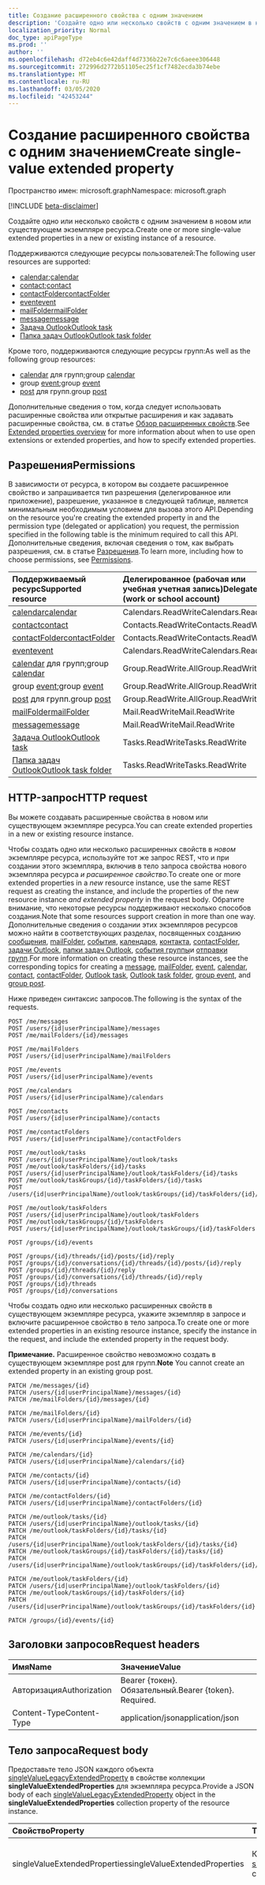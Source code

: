 ```yaml
---
title: Создание расширенного свойства с одним значением
description: 'Создайте одно или несколько свойств с одним значением в новом или существующем экземпляре ресурса. '
localization_priority: Normal
doc_type: apiPageType
ms.prod: ''
author: ''
ms.openlocfilehash: d72eb4c6e42daff4d7336b22e7c6c6aeee306448
ms.sourcegitcommit: 272996d2772b51105ec25f1cf7482ecda3b74ebe
ms.translationtype: MT
ms.contentlocale: ru-RU
ms.lasthandoff: 03/05/2020
ms.locfileid: "42453244"
---
```

# <a name="create-single-value-extended-property"></a><span data-ttu-id="9f836-103">Создание расширенного свойства с одним значением</span><span class="sxs-lookup"><span data-stu-id="9f836-103">Create single-value extended property</span></span>

<span data-ttu-id="9f836-104">Пространство имен: microsoft.graph</span><span class="sxs-lookup"><span data-stu-id="9f836-104">Namespace: microsoft.graph</span></span>

[!INCLUDE [beta-disclaimer](../../includes/beta-disclaimer.md)]

<span data-ttu-id="9f836-105">Создайте одно или несколько свойств с одним значением в новом или существующем экземпляре ресурса.</span><span class="sxs-lookup"><span data-stu-id="9f836-105">Create one or more single-value extended properties in a new or existing instance of a resource.</span></span> 

<span data-ttu-id="9f836-106">Поддерживаются следующие ресурсы пользователей:</span><span class="sxs-lookup"><span data-stu-id="9f836-106">The following user resources are supported:</span></span>

- <span data-ttu-id="9f836-107">[calendar](../resources/calendar.md);</span><span class="sxs-lookup"><span data-stu-id="9f836-107">[calendar](../resources/calendar.md)</span></span>
- <span data-ttu-id="9f836-108">[contact](../resources/contact.md);</span><span class="sxs-lookup"><span data-stu-id="9f836-108">[contact](../resources/contact.md)</span></span>
- [<span data-ttu-id="9f836-109">contactFolder</span><span class="sxs-lookup"><span data-stu-id="9f836-109">contactFolder</span></span>](../resources/contactfolder.md) 
- [<span data-ttu-id="9f836-110">event</span><span class="sxs-lookup"><span data-stu-id="9f836-110">event</span></span>](../resources/event.md)
- [<span data-ttu-id="9f836-111">mailFolder</span><span class="sxs-lookup"><span data-stu-id="9f836-111">mailFolder</span></span>](../resources/mailfolder.md)
- [<span data-ttu-id="9f836-112">message</span><span class="sxs-lookup"><span data-stu-id="9f836-112">message</span></span>](../resources/message.md)
- [<span data-ttu-id="9f836-113">Задача Outlook</span><span class="sxs-lookup"><span data-stu-id="9f836-113">Outlook task</span></span>](../resources/outlooktask.md)
- [<span data-ttu-id="9f836-114">Папка задач Outlook</span><span class="sxs-lookup"><span data-stu-id="9f836-114">Outlook task folder</span></span>](../resources/outlooktaskfolder.md)

<span data-ttu-id="9f836-115">Кроме того, поддерживаются следующие ресурсы групп:</span><span class="sxs-lookup"><span data-stu-id="9f836-115">As well as the following group resources:</span></span>

- <span data-ttu-id="9f836-116">[calendar](../resources/calendar.md) для групп;</span><span class="sxs-lookup"><span data-stu-id="9f836-116">group [calendar](../resources/calendar.md)</span></span>
- <span data-ttu-id="9f836-117">group [event](../resources/event.md);</span><span class="sxs-lookup"><span data-stu-id="9f836-117">group [event](../resources/event.md)</span></span>
- <span data-ttu-id="9f836-118">[post](../resources/post.md) для групп.</span><span class="sxs-lookup"><span data-stu-id="9f836-118">group [post](../resources/post.md)</span></span> 

<span data-ttu-id="9f836-119">Дополнительные сведения о том, когда следует использовать расширенные свойства или открытые расширения и как задавать расширенные свойства, см. в статье [Обзор расширенных свойств](../resources/extended-properties-overview.md).</span><span class="sxs-lookup"><span data-stu-id="9f836-119">See [Extended properties overview](../resources/extended-properties-overview.md) for more information about when to use open extensions or extended properties, and how to specify extended properties.</span></span>

## <a name="permissions"></a><span data-ttu-id="9f836-120">Разрешения</span><span class="sxs-lookup"><span data-stu-id="9f836-120">Permissions</span></span>
<span data-ttu-id="9f836-121">В зависимости от ресурса, в котором вы создаете расширенное свойство и запрашивается тип разрешения (делегированное или приложение), разрешение, указанное в следующей таблице, является минимальным необходимым условием для вызова этого API.</span><span class="sxs-lookup"><span data-stu-id="9f836-121">Depending on the resource you're creating the extended property in and the permission type (delegated or application) you request, the permission specified in the following table is the minimum required to call this API.</span></span> <span data-ttu-id="9f836-122">Дополнительные сведения, включая сведения о том, как выбрать разрешения, см. в статье [Разрешения](/graph/permissions-reference).</span><span class="sxs-lookup"><span data-stu-id="9f836-122">To learn more, including how to choose permissions, see [Permissions](/graph/permissions-reference).</span></span>

| <span data-ttu-id="9f836-123">Поддерживаемый ресурс</span><span class="sxs-lookup"><span data-stu-id="9f836-123">Supported resource</span></span> | <span data-ttu-id="9f836-124">Делегированное (рабочая или учебная учетная запись)</span><span class="sxs-lookup"><span data-stu-id="9f836-124">Delegated (work or school account)</span></span> | <span data-ttu-id="9f836-125">Делегированное (личная учетная запись Майкрософт)</span><span class="sxs-lookup"><span data-stu-id="9f836-125">Delegated (personal Microsoft account)</span></span> | <span data-ttu-id="9f836-126">Для приложений</span><span class="sxs-lookup"><span data-stu-id="9f836-126">Application</span></span> |
|:-----|:-----|:-----|:-----|
| [<span data-ttu-id="9f836-127">calendar</span><span class="sxs-lookup"><span data-stu-id="9f836-127">calendar</span></span>](../resources/calendar.md) | <span data-ttu-id="9f836-128">Calendars.ReadWrite</span><span class="sxs-lookup"><span data-stu-id="9f836-128">Calendars.ReadWrite</span></span> | <span data-ttu-id="9f836-129">Calendars.ReadWrite</span><span class="sxs-lookup"><span data-stu-id="9f836-129">Calendars.ReadWrite</span></span> | <span data-ttu-id="9f836-130">Calendars.ReadWrite</span><span class="sxs-lookup"><span data-stu-id="9f836-130">Calendars.ReadWrite</span></span> |
| [<span data-ttu-id="9f836-131">contact</span><span class="sxs-lookup"><span data-stu-id="9f836-131">contact</span></span>](../resources/contact.md) | <span data-ttu-id="9f836-132">Contacts.ReadWrite</span><span class="sxs-lookup"><span data-stu-id="9f836-132">Contacts.ReadWrite</span></span> | <span data-ttu-id="9f836-133">Contacts.ReadWrite</span><span class="sxs-lookup"><span data-stu-id="9f836-133">Contacts.ReadWrite</span></span> | <span data-ttu-id="9f836-134">Contacts.ReadWrite</span><span class="sxs-lookup"><span data-stu-id="9f836-134">Contacts.ReadWrite</span></span> |
| [<span data-ttu-id="9f836-135">contactFolder</span><span class="sxs-lookup"><span data-stu-id="9f836-135">contactFolder</span></span>](../resources/contactfolder.md) | <span data-ttu-id="9f836-136">Contacts.ReadWrite</span><span class="sxs-lookup"><span data-stu-id="9f836-136">Contacts.ReadWrite</span></span> | <span data-ttu-id="9f836-137">Contacts.ReadWrite</span><span class="sxs-lookup"><span data-stu-id="9f836-137">Contacts.ReadWrite</span></span> | <span data-ttu-id="9f836-138">Contacts.ReadWrite</span><span class="sxs-lookup"><span data-stu-id="9f836-138">Contacts.ReadWrite</span></span> |
| [<span data-ttu-id="9f836-139">event</span><span class="sxs-lookup"><span data-stu-id="9f836-139">event</span></span>](../resources/event.md) | <span data-ttu-id="9f836-140">Calendars.ReadWrite</span><span class="sxs-lookup"><span data-stu-id="9f836-140">Calendars.ReadWrite</span></span> | <span data-ttu-id="9f836-141">Calendars.ReadWrite</span><span class="sxs-lookup"><span data-stu-id="9f836-141">Calendars.ReadWrite</span></span> |  <span data-ttu-id="9f836-142">Calendars.ReadWrite</span><span class="sxs-lookup"><span data-stu-id="9f836-142">Calendars.ReadWrite</span></span>|
| <span data-ttu-id="9f836-143">[calendar](../resources/calendar.md) для групп;</span><span class="sxs-lookup"><span data-stu-id="9f836-143">group [calendar](../resources/calendar.md)</span></span> | <span data-ttu-id="9f836-144">Group.ReadWrite.All</span><span class="sxs-lookup"><span data-stu-id="9f836-144">Group.ReadWrite.All</span></span> | <span data-ttu-id="9f836-145">Не поддерживается</span><span class="sxs-lookup"><span data-stu-id="9f836-145">Not supported</span></span> | <span data-ttu-id="9f836-146">Не поддерживается</span><span class="sxs-lookup"><span data-stu-id="9f836-146">Not supported</span></span> |
| <span data-ttu-id="9f836-147">group [event](../resources/event.md);</span><span class="sxs-lookup"><span data-stu-id="9f836-147">group [event](../resources/event.md)</span></span> | <span data-ttu-id="9f836-148">Group.ReadWrite.All</span><span class="sxs-lookup"><span data-stu-id="9f836-148">Group.ReadWrite.All</span></span> | <span data-ttu-id="9f836-149">Не поддерживается</span><span class="sxs-lookup"><span data-stu-id="9f836-149">Not supported</span></span> | <span data-ttu-id="9f836-150">Не поддерживается</span><span class="sxs-lookup"><span data-stu-id="9f836-150">Not supported</span></span> |
| <span data-ttu-id="9f836-151">[post](../resources/post.md) для групп.</span><span class="sxs-lookup"><span data-stu-id="9f836-151">group [post](../resources/post.md)</span></span> | <span data-ttu-id="9f836-152">Group.ReadWrite.All</span><span class="sxs-lookup"><span data-stu-id="9f836-152">Group.ReadWrite.All</span></span> | <span data-ttu-id="9f836-153">Не поддерживается</span><span class="sxs-lookup"><span data-stu-id="9f836-153">Not supported</span></span> | <span data-ttu-id="9f836-154">Не поддерживается</span><span class="sxs-lookup"><span data-stu-id="9f836-154">Not supported</span></span> |
| [<span data-ttu-id="9f836-155">mailFolder</span><span class="sxs-lookup"><span data-stu-id="9f836-155">mailFolder</span></span>](../resources/mailfolder.md) | <span data-ttu-id="9f836-156">Mail.ReadWrite</span><span class="sxs-lookup"><span data-stu-id="9f836-156">Mail.ReadWrite</span></span> | <span data-ttu-id="9f836-157">Mail.ReadWrite</span><span class="sxs-lookup"><span data-stu-id="9f836-157">Mail.ReadWrite</span></span> | <span data-ttu-id="9f836-158">Mail.ReadWrite</span><span class="sxs-lookup"><span data-stu-id="9f836-158">Mail.ReadWrite</span></span> |
| [<span data-ttu-id="9f836-159">message</span><span class="sxs-lookup"><span data-stu-id="9f836-159">message</span></span>](../resources/message.md) | <span data-ttu-id="9f836-160">Mail.ReadWrite</span><span class="sxs-lookup"><span data-stu-id="9f836-160">Mail.ReadWrite</span></span> | <span data-ttu-id="9f836-161">Mail.ReadWrite</span><span class="sxs-lookup"><span data-stu-id="9f836-161">Mail.ReadWrite</span></span> | <span data-ttu-id="9f836-162">Mail.ReadWrite</span><span class="sxs-lookup"><span data-stu-id="9f836-162">Mail.ReadWrite</span></span> |
| [<span data-ttu-id="9f836-163">Задача Outlook</span><span class="sxs-lookup"><span data-stu-id="9f836-163">Outlook task</span></span>](../resources/outlooktask.md) | <span data-ttu-id="9f836-164">Tasks.ReadWrite</span><span class="sxs-lookup"><span data-stu-id="9f836-164">Tasks.ReadWrite</span></span> | <span data-ttu-id="9f836-165">Tasks.ReadWrite</span><span class="sxs-lookup"><span data-stu-id="9f836-165">Tasks.ReadWrite</span></span> | <span data-ttu-id="9f836-166">Не поддерживается</span><span class="sxs-lookup"><span data-stu-id="9f836-166">Not supported</span></span> |
| [<span data-ttu-id="9f836-167">Папка задач Outlook</span><span class="sxs-lookup"><span data-stu-id="9f836-167">Outlook task folder</span></span>](../resources/outlooktaskfolder.md) | <span data-ttu-id="9f836-168">Tasks.ReadWrite</span><span class="sxs-lookup"><span data-stu-id="9f836-168">Tasks.ReadWrite</span></span> | <span data-ttu-id="9f836-169">Tasks.ReadWrite</span><span class="sxs-lookup"><span data-stu-id="9f836-169">Tasks.ReadWrite</span></span> | <span data-ttu-id="9f836-170">Не поддерживается</span><span class="sxs-lookup"><span data-stu-id="9f836-170">Not supported</span></span> |
 
## <a name="http-request"></a><span data-ttu-id="9f836-171">HTTP-запрос</span><span class="sxs-lookup"><span data-stu-id="9f836-171">HTTP request</span></span>
<span data-ttu-id="9f836-172">Вы можете создавать расширенные свойства в новом или существующем экземпляре ресурса.</span><span class="sxs-lookup"><span data-stu-id="9f836-172">You can create extended properties in a new or existing resource instance.</span></span>

<span data-ttu-id="9f836-173">Чтобы создать одно или несколько расширенных свойств в _новом_ экземпляре ресурса, используйте тот же запрос REST, что и при создании этого экземпляра, включив в тело запроса свойства нового экземпляра ресурса _и расширенное свойство_.</span><span class="sxs-lookup"><span data-stu-id="9f836-173">To create one or more extended properties in a _new_ resource instance, use the same REST request as creating the instance, and include the properties of the new resource instance _and extended property_ in the request body.</span></span>
<span data-ttu-id="9f836-174">Обратите внимание, что некоторые ресурсы поддерживают несколько способов создания.</span><span class="sxs-lookup"><span data-stu-id="9f836-174">Note that some resources support creation in more than one way.</span></span> <span data-ttu-id="9f836-175">Дополнительные сведения о создании этих экземпляров ресурсов можно найти в соответствующих разделах, посвященных созданию [сообщения](../resources/message.md), [mailFolder](../api/user-post-mailfolders.md), [события](../api/user-post-events.md), [календаря](../api/user-post-calendars.md), [контакта](../api/user-post-contacts.md), [contactFolder](../api/user-post-contactfolders.md), [задачи Outlook](../resources/outlooktask.md), [папки задач Outlook](../resources/outlooktaskfolder.md), [события группы](../api/group-post-events.md)и [отправки групп](../resources/post.md).</span><span class="sxs-lookup"><span data-stu-id="9f836-175">For more information on creating these resource instances, see the corresponding topics for creating a [message](../resources/message.md), [mailFolder](../api/user-post-mailfolders.md), [event](../api/user-post-events.md), [calendar](../api/user-post-calendars.md), [contact](../api/user-post-contacts.md), [contactFolder](../api/user-post-contactfolders.md), [Outlook task](../resources/outlooktask.md), [Outlook task folder](../resources/outlooktaskfolder.md), [group event](../api/group-post-events.md), and [group post](../resources/post.md).</span></span> 
 
<span data-ttu-id="9f836-176">Ниже приведен синтаксис запросов.</span><span class="sxs-lookup"><span data-stu-id="9f836-176">The following is the syntax of the requests.</span></span> 

<!-- { "blockType": "ignored" } -->
```http
POST /me/messages
POST /users/{id|userPrincipalName}/messages
POST /me/mailFolders/{id}/messages

POST /me/mailFolders
POST /users/{id|userPrincipalName}/mailFolders

POST /me/events
POST /users/{id|userPrincipalName}/events

POST /me/calendars
POST /users/{id|userPrincipalName}/calendars

POST /me/contacts
POST /users/{id|userPrincipalName}/contacts

POST /me/contactFolders
POST /users/{id|userPrincipalName}/contactFolders

POST /me/outlook/tasks
POST /users/{id|userPrincipalName}/outlook/tasks
POST /me/outlook/taskFolders/{id}/tasks
POST /users/{id|userPrincipalName}/outlook/taskFolders/{id}/tasks
POST /me/outlook/taskGroups/{id}/taskFolders/{id}/tasks
POST /users/{id|userPrincipalName}/outlook/taskGroups/{id}/taskFolders/{id}/tasks

POST /me/outlook/taskFolders
POST /users/{id|userPrincipalName}/outlook/taskFolders
POST /me/outlook/taskGroups/{id}/taskFolders
POST /users/{id|userPrincipalName}/outlook/taskGroups/{id}/taskFolders

POST /groups/{id}/events

POST /groups/{id}/threads/{id}/posts/{id}/reply
POST /groups/{id}/conversations/{id}/threads/{id}/posts/{id}/reply
POST /groups/{id}/threads/{id}/reply
POST /groups/{id}/conversations/{id}/threads/{id}/reply
POST /groups/{id}/threads
POST /groups/{id}/conversations
```

<span data-ttu-id="9f836-177">Чтобы создать одно или несколько расширенных свойств в существующем экземпляре ресурса, укажите экземпляр в запросе и включите расширенное свойство в тело запроса.</span><span class="sxs-lookup"><span data-stu-id="9f836-177">To create one or more extended properties in an existing resource instance, specify the instance in the request, and include the extended property in the request body.</span></span>

<span data-ttu-id="9f836-178">**Примечание.** Расширенное свойство невозможно создать в существующем экземпляре post для групп.</span><span class="sxs-lookup"><span data-stu-id="9f836-178">**Note** You cannot create an extended property in an existing group post.</span></span>

<!-- { "blockType": "ignored" } -->
```http
PATCH /me/messages/{id}
PATCH /users/{id|userPrincipalName}/messages/{id}
PATCH /me/mailFolders/{id}/messages/{id}

PATCH /me/mailFolders/{id}
PATCH /users/{id|userPrincipalName}/mailFolders/{id}

PATCH /me/events/{id}
PATCH /users/{id|userPrincipalName}/events/{id}

PATCH /me/calendars/{id}
PATCH /users/{id|userPrincipalName}/calendars/{id}

PATCH /me/contacts/{id}
PATCH /users/{id|userPrincipalName}/contacts/{id}

PATCH /me/contactFolders/{id}
PATCH /users/{id|userPrincipalName}/contactFolders/{id}

PATCH /me/outlook/tasks/{id}
PATCH /users/{id|userPrincipalName}/outlook/tasks/{id}
PATCH /me/outlook/taskFolders/{id}/tasks/{id}
PATCH /users/{id|userPrincipalName}/outlook/taskFolders/{id}/tasks/{id}
PATCH /me/outlook/taskGroups/{id}/taskFolders/{id}/tasks/{id}
PATCH /users/{id|userPrincipalName}/outlook/taskGroups/{id}/taskFolders/{id}/tasks/{id}

PATCH /me/outlook/taskFolders/{id}
PATCH /users/{id|userPrincipalName}/outlook/taskFolders/{id}
PATCH /me/outlook/taskGroups/{id}/taskFolders/{id}
PATCH /users/{id|userPrincipalName}/outlook/taskGroups/{id}/taskFolders/{id}

PATCH /groups/{id}/events/{id}
```

## <a name="request-headers"></a><span data-ttu-id="9f836-179">Заголовки запросов</span><span class="sxs-lookup"><span data-stu-id="9f836-179">Request headers</span></span>
| <span data-ttu-id="9f836-180">Имя</span><span class="sxs-lookup"><span data-stu-id="9f836-180">Name</span></span>       | <span data-ttu-id="9f836-181">Значение</span><span class="sxs-lookup"><span data-stu-id="9f836-181">Value</span></span> |
|:---------------|:----------|
| <span data-ttu-id="9f836-182">Авторизация</span><span class="sxs-lookup"><span data-stu-id="9f836-182">Authorization</span></span> | <span data-ttu-id="9f836-p103">Bearer {токен}. Обязательный.</span><span class="sxs-lookup"><span data-stu-id="9f836-p103">Bearer {token}. Required.</span></span> |
| <span data-ttu-id="9f836-185">Content-Type</span><span class="sxs-lookup"><span data-stu-id="9f836-185">Content-Type</span></span> | <span data-ttu-id="9f836-186">application/json</span><span class="sxs-lookup"><span data-stu-id="9f836-186">application/json</span></span> |

## <a name="request-body"></a><span data-ttu-id="9f836-187">Тело запроса</span><span class="sxs-lookup"><span data-stu-id="9f836-187">Request body</span></span>

<span data-ttu-id="9f836-188">Предоставьте тело JSON каждого объекта [singleValueLegacyExtendedProperty](../resources/singlevaluelegacyextendedproperty.md) в свойстве коллекции **singleValueExtendedProperties** для экземпляра ресурса.</span><span class="sxs-lookup"><span data-stu-id="9f836-188">Provide a JSON body of each [singleValueLegacyExtendedProperty](../resources/singlevaluelegacyextendedproperty.md) object in the **singleValueExtendedProperties** collection property of the resource instance.</span></span>

|<span data-ttu-id="9f836-189">**Свойство**</span><span class="sxs-lookup"><span data-stu-id="9f836-189">**Property**</span></span>|<span data-ttu-id="9f836-190">**Тип**</span><span class="sxs-lookup"><span data-stu-id="9f836-190">**Type**</span></span>|<span data-ttu-id="9f836-191">**Описание**</span><span class="sxs-lookup"><span data-stu-id="9f836-191">**Description**</span></span>|
|:-----|:-----|:-----|
|<span data-ttu-id="9f836-192">singleValueExtendedProperties</span><span class="sxs-lookup"><span data-stu-id="9f836-192">singleValueExtendedProperties</span></span>|<span data-ttu-id="9f836-193">Коллекция [singleValueLegacyExtendedProperty](../resources/singlevaluelegacyextendedproperty.md)</span><span class="sxs-lookup"><span data-stu-id="9f836-193">[singleValueLegacyExtendedProperty](../resources/singlevaluelegacyextendedproperty.md) collection</span></span>| <span data-ttu-id="9f836-194">Массив из одного или нескольких расширенных свойств с одним значением.</span><span class="sxs-lookup"><span data-stu-id="9f836-194">An array of one or more single-valued extended properties.</span></span> |
|<span data-ttu-id="9f836-195">id</span><span class="sxs-lookup"><span data-stu-id="9f836-195">id</span></span>|<span data-ttu-id="9f836-196">String</span><span class="sxs-lookup"><span data-stu-id="9f836-196">String</span></span>|<span data-ttu-id="9f836-p104">Чтобы идентифицировать свойства в коллекции **singleValueExtendedProperties**, для каждого из них укажите этот параметр. Свойство должно быть одного из поддерживаемых форматов. Дополнительные сведения см. в статье [Обзор расширенных свойств Outlook](../resources/extended-properties-overview.md). Обязательный параметр.</span><span class="sxs-lookup"><span data-stu-id="9f836-p104">For each property in the **singleValueExtendedProperties** collection, specify this to identify the property. It must follow one of the supported formats. See [Outlook extended properties overview](../resources/extended-properties-overview.md) for more information. Required.</span></span>|
|<span data-ttu-id="9f836-201">значение</span><span class="sxs-lookup"><span data-stu-id="9f836-201">value</span></span>|<span data-ttu-id="9f836-202">string</span><span class="sxs-lookup"><span data-stu-id="9f836-202">string</span></span>|<span data-ttu-id="9f836-p105">Для каждого свойства из коллекции **singleValueExtendedProperties** следует указать значение. Обязательный параметр.</span><span class="sxs-lookup"><span data-stu-id="9f836-p105">For each property in the **singleValueExtendedProperties** collection, specify the property value. Required.</span></span>|

<span data-ttu-id="9f836-205">При создании расширенного свойства в _новом_ экземпляре ресурса, помимо новой коллекции **singleValueExtendedProperties**, нужно указать описание этого экземпляра ресурса (то есть [message](../resources/message.md), [mailFolder](../resources/mailfolder.md), [event](../resources/event.md) и т. д.) в формате JSON.</span><span class="sxs-lookup"><span data-stu-id="9f836-205">When creating an extended property in a _new_ resource instance, in addition to the new **singleValueExtendedProperties** collection, provide a JSON representation of that resource instance (that is, a [message](../resources/message.md), [mailFolder](../resources/mailfolder.md), [event](../resources/event.md), etc.)</span></span>

## <a name="response"></a><span data-ttu-id="9f836-206">Ответ</span><span class="sxs-lookup"><span data-stu-id="9f836-206">Response</span></span>

#### <a name="response-code"></a><span data-ttu-id="9f836-207">Код ответа</span><span class="sxs-lookup"><span data-stu-id="9f836-207">Response code</span></span>
<span data-ttu-id="9f836-208">В результате успешной операции создания расширенного свойства в новом экземпляре ресурса возвращается код `201 Created` (в случае post для групп в зависимости от используемого метода операция может возвращать код `200 OK` или `202 Accepted`).</span><span class="sxs-lookup"><span data-stu-id="9f836-208">An operation successful in creating an extended property in a new resource instance returns `201 Created`, except in a new group post, depending on the method used, the operation can return `200 OK` or `202 Accepted`.</span></span>

<span data-ttu-id="9f836-209">В результате успешной операции создания в существующем экземпляре ресурса возвращается код `200 OK`.</span><span class="sxs-lookup"><span data-stu-id="9f836-209">In an existing resource instance, a successful create operation returns `200 OK`.</span></span> 


#### <a name="response-body"></a><span data-ttu-id="9f836-210">Текст ответа</span><span class="sxs-lookup"><span data-stu-id="9f836-210">Response body</span></span>

<span data-ttu-id="9f836-p106">При создании расширенного свойства отклик будет включать только новый или существующий экземпляр (он будет без нового расширенного свойства). Чтобы отобразить только что созданное расширенное свойство, [примените к экземпляру, содержащему это расширенное свойство, параметр $expand](../api/singlevaluelegacyextendedproperty-get.md).</span><span class="sxs-lookup"><span data-stu-id="9f836-p106">When creating an extended property, the response includes only the new or existing instance but not the new extended property. To see the newly created extended property, [get the instance expanded with the extended property](../api/singlevaluelegacyextendedproperty-get.md).</span></span>

<span data-ttu-id="9f836-213">Когда вы создаете расширенное свойство в _новом_ экземпляре [group post](../resources/post.md) при ответе на беседу или публикацию, отклик будет включать только код отклика, но не новую публикацию или расширенное свойство.</span><span class="sxs-lookup"><span data-stu-id="9f836-213">When creating an extended property in a _new_ [group post](../resources/post.md) by replying to a thread or post, the response includes only a response code but not the new post nor the extended property.</span></span>



## <a name="example"></a><span data-ttu-id="9f836-214">Пример</span><span class="sxs-lookup"><span data-stu-id="9f836-214">Example</span></span>
##### <a name="request-1"></a><span data-ttu-id="9f836-215">Запрос 1</span><span class="sxs-lookup"><span data-stu-id="9f836-215">Request 1</span></span>

<span data-ttu-id="9f836-p107">Первый пример показывает создание нового события и расширенного свойства с одним значением с помощью одной и той же операции POST. Помимо свойств, которые вы обычно указываете для нового события, тело запроса включает коллекцию **singleValueExtendedProperties**, которая содержит одно расширенное свойство с одним значением, и следующие данные для этого свойства:</span><span class="sxs-lookup"><span data-stu-id="9f836-p107">The first example creates a new event and a single-value extended property in the same POST operation. Apart from the properties you'd normally include for a new event, the request body includes the **singleValueExtendedProperties** collection that contains one single-value extended property, and the following for the property:</span></span>

- <span data-ttu-id="9f836-218">**id** (указывает тип свойства как `String`), GUID и свойство `Fun`.</span><span class="sxs-lookup"><span data-stu-id="9f836-218">**id** specifies the property type as `String`, the GUID, and the property named `Fun`.</span></span>
- <span data-ttu-id="9f836-219">**value** (указывает `Food` как значение свойства `Fun`).</span><span class="sxs-lookup"><span data-stu-id="9f836-219">**value** specifies `Food` as the value of the `Fun` property.</span></span> 

<!-- { "blockType": "ignored" } -->
```http
POST https://graph.microsoft.com/beta/me/events
Content-Type: application/json

{
  "subject": "Celebrate Thanksgiving",
  "body": {
    "contentType": "HTML",
    "content": "Let's get together!"
  },
  "start": {
      "dateTime": "2015-11-26T18:00:00",
      "timeZone": "Pacific Standard Time"
  },
  "end": {
      "dateTime": "2015-11-26T23:00:00",
      "timeZone": "Pacific Standard Time"
  },
  "attendees": [
    {
      "emailAddress": {
        "address": "Terrie@contoso.com",
        "name": "Terrie Barrera"
      },
      "type": "Required"
    }
  ],
  "singleValueExtendedProperties": [
     {
           "id":"String {66f5a359-4659-4830-9070-00040ec6ac6e} Name Fun",
           "value":"Food"
     }
  ]
}
```

##### <a name="response-1"></a><span data-ttu-id="9f836-220">Отклик 1</span><span class="sxs-lookup"><span data-stu-id="9f836-220">Response 1</span></span>

<span data-ttu-id="9f836-p108">Отклик в результате успешного выполнения обозначен кодом `HTTP 201 Created` и включает в себя новое событие, подобно отклику при [создании просто события](../api/user-post-events.md). Отклик не включает только что созданные расширенные свойства.</span><span class="sxs-lookup"><span data-stu-id="9f836-p108">A successful response is indicated by an `HTTP 201 Created` response code, and includes the new event in the response body, similar to the response from [creating just an event](../api/user-post-events.md). The response does not include any newly created extended properties.</span></span>

<span data-ttu-id="9f836-223">Чтобы отобразить только что созданное расширенное свойство, [примените к событию, к которому относится это свойство, параметр $expand](../api/singlevaluelegacyextendedproperty-get.md).</span><span class="sxs-lookup"><span data-stu-id="9f836-223">To see the newly created extended property, [get the event expanded with the extended property](../api/singlevaluelegacyextendedproperty-get.md).</span></span>


****

##### <a name="request-2"></a><span data-ttu-id="9f836-224">Запрос 2</span><span class="sxs-lookup"><span data-stu-id="9f836-224">Request 2</span></span>

<span data-ttu-id="9f836-p109">Второй пример показывает создание расширенного свойства с одним значением для указанного существующего сообщения. Это расширенное свойство — единственный элемент в массиве **singleValueExtendedProperties**. Тело запроса включает следующие данные для расширенного свойства:</span><span class="sxs-lookup"><span data-stu-id="9f836-p109">The second example creates one single-value extended property for the specified existing message. That extended property is the only element in the **singleValueExtendedProperties** array. The request body includes the following for the extended property:</span></span>
- <span data-ttu-id="9f836-228">**id** (указывает тип свойства как `String`), GUID и свойство `Color`.</span><span class="sxs-lookup"><span data-stu-id="9f836-228">**id** specifies the property type as `String`, the GUID, and the property named `Color`.</span></span>
- <span data-ttu-id="9f836-229">**value** (указывает `Green` как значение свойства `Color`).</span><span class="sxs-lookup"><span data-stu-id="9f836-229">**value** specifies `Green` as the value of the `Color` property.</span></span>

<!-- { "blockType": "ignored" } -->
```http
PATCH https://graph.microsoft.com/beta/me/messages('AAMkAGE1M2_bs88AACHsLqWAAA=')

Content-Type: application/json

{
  "singleValueExtendedProperties": [
      {
         "id":"String {66f5a359-4659-4830-9070-00047ec6ac6e} Name Color",
         "value":"Green"
      }
    ]
}
```

##### <a name="response-2"></a><span data-ttu-id="9f836-230">Отклик 2</span><span class="sxs-lookup"><span data-stu-id="9f836-230">Response 2</span></span>

<span data-ttu-id="9f836-p110">Отклик в результате успешного выполнения обозначен кодом `HTTP 200 OK` и включает в себя указанное сообщение подобно отклику при [обновлении сообщения](../api/message-update.md). Отклик не включает только что созданное расширенное свойство.</span><span class="sxs-lookup"><span data-stu-id="9f836-p110">A successful response is indicated by an `HTTP 200 OK` response code, and includes the specified message in the response body, similar to the response from [updating a message](../api/message-update.md). The response does not include the newly created extended property.</span></span>

<span data-ttu-id="9f836-233">Чтобы отобразить только что созданное расширенное свойство, [примените к сообщению, к которому относится это свойство, параметр $expand](../api/singlevaluelegacyextendedproperty-get.md).</span><span class="sxs-lookup"><span data-stu-id="9f836-233">To see the newly created extended property, [get the message expanded with the extended property](../api/singlevaluelegacyextendedproperty-get.md).</span></span>

<!-- This page was manually created. -->
<!-- uuid: 8fcb5dbc-d5aa-4681-8e31-b001d5168d79
2015-10-25 14:57:30 UTC -->
<!--
{
  "type": "#page.annotation",
  "description": "Create a single-value extended property",
  "keywords": "",
  "section": "documentation",
  "tocPath": "",
  "suppressions": []
}
-->

